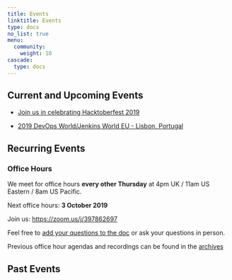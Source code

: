 ```yaml
---
title: Events
linktitle: Events
type: docs
no_list: true
menu:
  community:
    weight: 10
cascade:
  type: docs
---
```


## Current and Upcoming Events

* [Join us in celebrating Hacktoberfest 2019](/blog/2019/09/27/hacktoberfest2019/)

* [2019 DevOps World/Jenkins World EU - Lisbon, Portugal](/community/events/2019-12-dwjw)

## Recurring Events

### Office Hours

We meet for office hours **every other Thursday** at 4pm UK / 11am US Eastern / 8am US Pacific.

Next office hours: **3 October 2019**

Join us: <https://zoom.us/j/397862697>

Feel free to [add your questions to the doc](https://docs.google.com/document/d/1wHdBlZAN-ndPELuBoM5HBnYiQLvcz92-euXne2mKOEI/edit) or ask your questions in person.

Previous office hour agendas and recordings can be found in the [archives](/community/office_hours/)

## Past Events
